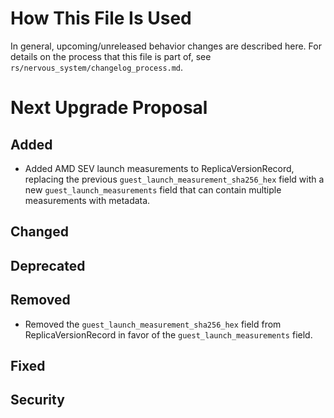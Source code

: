 # How This File Is Used

In general, upcoming/unreleased behavior changes are described here. For details
on the process that this file is part of, see
`rs/nervous_system/changelog_process.md`.


# Next Upgrade Proposal

## Added

- Added AMD SEV launch measurements to ReplicaVersionRecord, replacing the previous
  `guest_launch_measurement_sha256_hex` field with a new `guest_launch_measurements` field that can contain multiple
  measurements with metadata.

## Changed

## Deprecated

## Removed

- Removed the `guest_launch_measurement_sha256_hex` field from ReplicaVersionRecord in favor of the
  `guest_launch_measurements` field.

## Fixed

## Security
